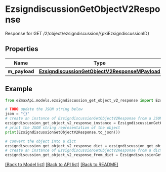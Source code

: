 # EzsigndiscussionGetObjectV2Response

Response for GET /2/object/ezsigndiscussion/{pkiEzsigndiscussionID}

## Properties

Name | Type | Description | Notes
------------ | ------------- | ------------- | -------------
**m_payload** | [**EzsigndiscussionGetObjectV2ResponseMPayload**](EzsigndiscussionGetObjectV2ResponseMPayload.md) |  | 

## Example

```python
from eZmaxApi.models.ezsigndiscussion_get_object_v2_response import EzsigndiscussionGetObjectV2Response

# TODO update the JSON string below
json = "{}"
# create an instance of EzsigndiscussionGetObjectV2Response from a JSON string
ezsigndiscussion_get_object_v2_response_instance = EzsigndiscussionGetObjectV2Response.from_json(json)
# print the JSON string representation of the object
print(EzsigndiscussionGetObjectV2Response.to_json())

# convert the object into a dict
ezsigndiscussion_get_object_v2_response_dict = ezsigndiscussion_get_object_v2_response_instance.to_dict()
# create an instance of EzsigndiscussionGetObjectV2Response from a dict
ezsigndiscussion_get_object_v2_response_from_dict = EzsigndiscussionGetObjectV2Response.from_dict(ezsigndiscussion_get_object_v2_response_dict)
```
[[Back to Model list]](../README.md#documentation-for-models) [[Back to API list]](../README.md#documentation-for-api-endpoints) [[Back to README]](../README.md)



